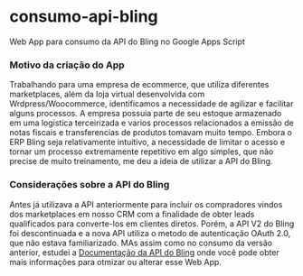 # consumo-api-bling
Web App para consumo da API do Bling no Google Apps Script

### Motivo da criação do App
Trabalhando para uma empresa de ecommerce, que utiliza diferentes marketplaces, além da loja virtual desenvolvida com Wrdpress/Woocommerce, identificamos a necessidade de agilizar e facilitar alguns processos. A empresa possuia parte de seu estoque armazenado em uma logistica terceirizada e varios processos relacionados a emissão de notas fiscais e transferencias de produtos tomavam muito tempo. Embora o ERP Bling seja relativamente intuitivo, a necessidade de limitar o acesso e tornar um processo extremamente repetitivo em algo simples, que não precise de muito treinamento, me deu a ideia de utilizar a API do Bling. 

### Considerações sobre a API do Bling
Antes já utilizava a API anteriormente para incluir os compradores vindos dos marketplaces em nosso CRM com a finalidade de obter leads qualificados para converte-los em clientes diretos. Porém, a API V2 do Bling foi descontinuada e a nova API utiliza o metodo de autenticação OAuth 2.0, que não estava familiarizado. MAs assim como no consumo da versão anterior, estudei a [Documentação da API do Bling](https://developer.bling.com.br/bling-api) onde você pode obter mais informações para otmizar ou alterar esse Web App. 
